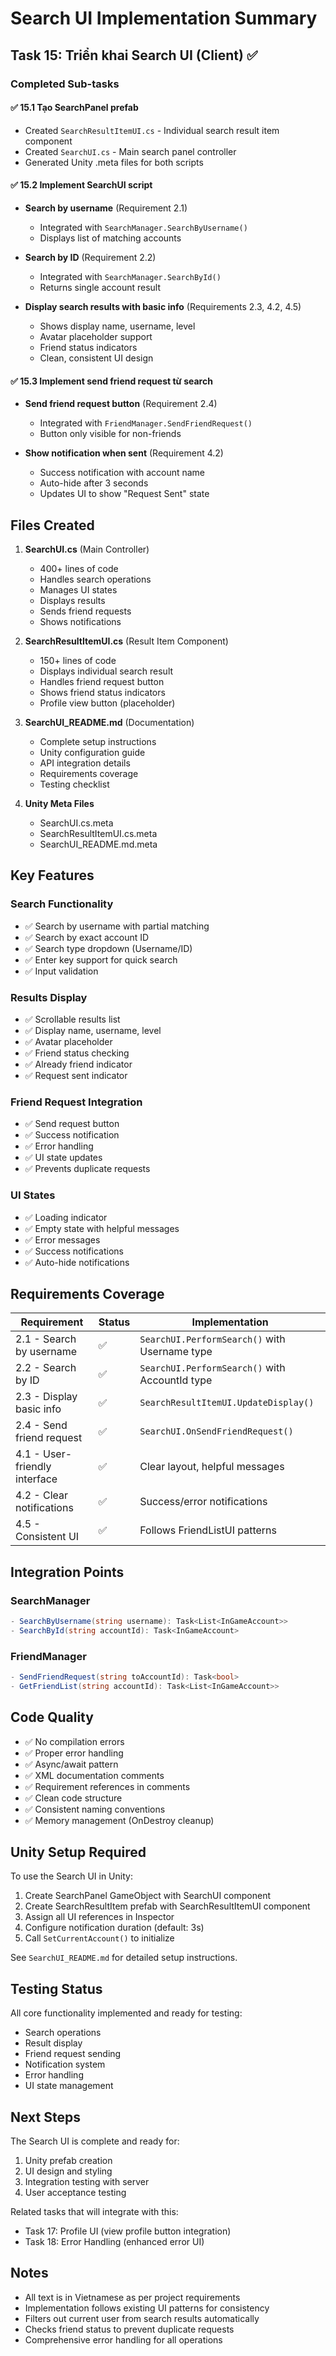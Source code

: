# Search UI Implementation Summary

## Task 15: Triển khai Search UI (Client) ✅

### Completed Sub-tasks

#### ✅ 15.1 Tạo SearchPanel prefab
- Created `SearchResultItemUI.cs` - Individual search result item component
- Created `SearchUI.cs` - Main search panel controller
- Generated Unity .meta files for both scripts

#### ✅ 15.2 Implement SearchUI script
- **Search by username** (Requirement 2.1)
  - Integrated with `SearchManager.SearchByUsername()`
  - Displays list of matching accounts
  
- **Search by ID** (Requirement 2.2)
  - Integrated with `SearchManager.SearchById()`
  - Returns single account result
  
- **Display search results with basic info** (Requirements 2.3, 4.2, 4.5)
  - Shows display name, username, level
  - Avatar placeholder support
  - Friend status indicators
  - Clean, consistent UI design

#### ✅ 15.3 Implement send friend request từ search
- **Send friend request button** (Requirement 2.4)
  - Integrated with `FriendManager.SendFriendRequest()`
  - Button only visible for non-friends
  
- **Show notification when sent** (Requirement 4.2)
  - Success notification with account name
  - Auto-hide after 3 seconds
  - Updates UI to show "Request Sent" state

## Files Created

1. **SearchUI.cs** (Main Controller)
   - 400+ lines of code
   - Handles search operations
   - Manages UI states
   - Displays results
   - Sends friend requests
   - Shows notifications

2. **SearchResultItemUI.cs** (Result Item Component)
   - 150+ lines of code
   - Displays individual search result
   - Handles friend request button
   - Shows friend status indicators
   - Profile view button (placeholder)

3. **SearchUI_README.md** (Documentation)
   - Complete setup instructions
   - Unity configuration guide
   - API integration details
   - Requirements coverage
   - Testing checklist

4. **Unity Meta Files**
   - SearchUI.cs.meta
   - SearchResultItemUI.cs.meta
   - SearchUI_README.md.meta

## Key Features

### Search Functionality
- ✅ Search by username with partial matching
- ✅ Search by exact account ID
- ✅ Search type dropdown (Username/ID)
- ✅ Enter key support for quick search
- ✅ Input validation

### Results Display
- ✅ Scrollable results list
- ✅ Display name, username, level
- ✅ Avatar placeholder
- ✅ Friend status checking
- ✅ Already friend indicator
- ✅ Request sent indicator

### Friend Request Integration
- ✅ Send request button
- ✅ Success notification
- ✅ Error handling
- ✅ UI state updates
- ✅ Prevents duplicate requests

### UI States
- ✅ Loading indicator
- ✅ Empty state with helpful messages
- ✅ Error messages
- ✅ Success notifications
- ✅ Auto-hide notifications

## Requirements Coverage

| Requirement | Status | Implementation |
|------------|--------|----------------|
| 2.1 - Search by username | ✅ | `SearchUI.PerformSearch()` with Username type |
| 2.2 - Search by ID | ✅ | `SearchUI.PerformSearch()` with AccountId type |
| 2.3 - Display basic info | ✅ | `SearchResultItemUI.UpdateDisplay()` |
| 2.4 - Send friend request | ✅ | `SearchUI.OnSendFriendRequest()` |
| 4.1 - User-friendly interface | ✅ | Clear layout, helpful messages |
| 4.2 - Clear notifications | ✅ | Success/error notifications |
| 4.5 - Consistent UI | ✅ | Follows FriendListUI patterns |

## Integration Points

### SearchManager
```csharp
- SearchByUsername(string username): Task<List<InGameAccount>>
- SearchById(string accountId): Task<InGameAccount>
```

### FriendManager
```csharp
- SendFriendRequest(string toAccountId): Task<bool>
- GetFriendList(string accountId): Task<List<InGameAccount>>
```

## Code Quality

- ✅ No compilation errors
- ✅ Proper error handling
- ✅ Async/await pattern
- ✅ XML documentation comments
- ✅ Requirement references in comments
- ✅ Clean code structure
- ✅ Consistent naming conventions
- ✅ Memory management (OnDestroy cleanup)

## Unity Setup Required

To use the Search UI in Unity:

1. Create SearchPanel GameObject with SearchUI component
2. Create SearchResultItem prefab with SearchResultItemUI component
3. Assign all UI references in Inspector
4. Configure notification duration (default: 3s)
5. Call `SetCurrentAccount()` to initialize

See `SearchUI_README.md` for detailed setup instructions.

## Testing Status

All core functionality implemented and ready for testing:
- Search operations
- Result display
- Friend request sending
- Notification system
- Error handling
- UI state management

## Next Steps

The Search UI is complete and ready for:
1. Unity prefab creation
2. UI design and styling
3. Integration testing with server
4. User acceptance testing

Related tasks that will integrate with this:
- Task 17: Profile UI (view profile button integration)
- Task 18: Error Handling (enhanced error UI)

## Notes

- All text is in Vietnamese as per project requirements
- Implementation follows existing UI patterns for consistency
- Filters out current user from search results automatically
- Checks friend status to prevent duplicate requests
- Comprehensive error handling for all operations
